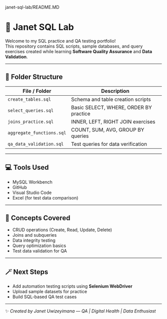 janet-sql-lab/README.MD
# 🧠 Janet SQL Lab

Welcome to my SQL practice and QA testing portfolio!  
This repository contains SQL scripts, sample databases, and query exercises created while learning **Software Quality Assurance** and **Data Validation**.

---

## 📁 Folder Structure
| File / Folder | Description |
|----------------|-------------|
| `create_tables.sql` | Schema and table creation scripts |
| `select_queries.sql` | Basic SELECT, WHERE, ORDER BY practice |
| `joins_practice.sql` | INNER, LEFT, RIGHT JOIN exercises |
| `aggregate_functions.sql` | COUNT, SUM, AVG, GROUP BY queries |
| `qa_data_validation.sql` | Test queries for data verification |

---

## 💻 Tools Used
- MySQL Workbench  
- GitHub  
- Visual Studio Code  
- Excel (for test data comparison)

---

## 🧩 Concepts Covered
- CRUD operations (Create, Read, Update, Delete)  
- Joins and subqueries  
- Data integrity testing  
- Query optimization basics  
- Test data validation for QA  

---

## 🪄 Next Steps
- Add automation testing scripts using **Selenium WebDriver**
- Upload sample datasets for practice  
- Build SQL-based QA test cases  

---

✨ *Created by Janet Uwizeyimana — QA | Digital Health | Data Enthusiast*
